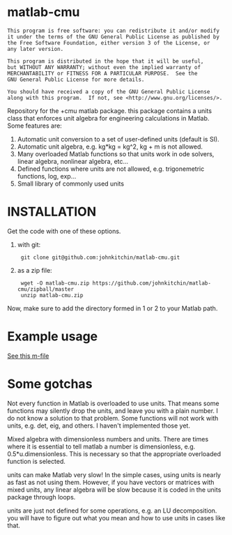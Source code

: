 matlab-cmu
==========

    This program is free software: you can redistribute it and/or modify
    it under the terms of the GNU General Public License as published by
    the Free Software Foundation, either version 3 of the License, or
    any later version.

    This program is distributed in the hope that it will be useful,
    but WITHOUT ANY WARRANTY; without even the implied warranty of
    MERCHANTABILITY or FITNESS FOR A PARTICULAR PURPOSE.  See the
    GNU General Public License for more details.

    You should have received a copy of the GNU General Public License
    along with this program.  If not, see <http://www.gnu.org/licenses/>.


Repository for the +cmu matlab package. this package contains a units class that enforces unit algebra for engineering calculations in Matlab. Some features are:

1. Automatic unit conversion to a set of user-defined units (default is SI).
2. Automatic unit algebra, e.g. kg*kg = kg^2, kg + m is not allowed.
3. Many overloaded Matlab functions so that units work in ode solvers, linear algebra, nonlinear algebra, etc...
4. Defined functions where units are not allowed, e.g. trigonemetric functions, log, exp...
5. Small library of commonly used units

INSTALLATION
============

Get the code with one of these options.

1. with git:

        git clone git@github.com:johnkitchin/matlab-cmu.git

2. as a zip file:

        wget -O matlab-cmu.zip https://github.com/johnkitchin/matlab-cmu/zipball/master
        unzip matlab-cmu.zip

Now, make sure to add the directory formed in 1 or 2 to your Matlab path.

Example usage
=============

[See this m-file](https://github.com/johnkitchin/matlab-cmu/blob/master/%2Bcmu/examples/unit_tutorials.m)

Some gotchas
============

Not every function in Matlab is overloaded to use units. That means some functions may silently drop the units, and leave you with a plain number. I do not know a solution to that problem. Some functions will not work with units, e.g. det, eig, and others. I haven't implemented those yet.

Mixed algebra with dimensionless numbers and units. There are times where it is essential to tell matlab a number is dimensionless, e.g. 0.5*u.dimensionless. This is necessary so that the appropriate overloaded function is selected.

units can make Matlab very slow! In the simple cases, using units is nearly as fast as not using them. However, if you have vectors or matrices with mixed units, any linear algebra will be slow because it is coded in the units package through loops.

units are just not defined for some operations, e.g. an LU decomposition. you will have to figure out what you mean and how to use units in cases like that.